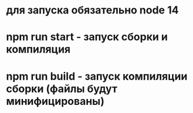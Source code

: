 # для запуска обязательно node 14
# npm run start - запуск сборки и компиляция
# npm run build - запуск компиляции сборки (файлы будут минифицированы)
